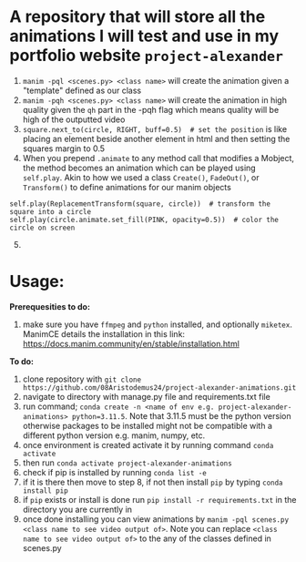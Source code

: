 # A repository that will store all the animations I will test and use in my portfolio website `project-alexander`

1. `manim -pql <scenes.py> <class name>` will create the animation given a "template" defined as our class
2. `manim -pqh <scenes.py> <class name>` will create the animation in high quality given the `qh` part in the -pqh flag which means quality will be high of the outputted video
3. `square.next_to(circle, RIGHT, buff=0.5)  # set the position` is like placing an element beside another element in html and then setting the squares margin to 0.5
4. When you prepend `.animate` to any method call that modifies a Mobject, the method becomes an animation which can be played using `self.play`. Akin to how we used a class `Create()`, `FadeOut()`, or `Transform()` to define animations for our manim objects 
```
self.play(ReplacementTransform(square, circle))  # transform the square into a circle
self.play(circle.animate.set_fill(PINK, opacity=0.5))  # color the circle on screen
```
5. 

# Usage:
**Prerequesities to do:**
1. make sure you have `ffmpeg` and `python` installed, and optionally `miketex`. ManimCE details the installation in this link: https://docs.manim.community/en/stable/installation.html

**To do:**
1. clone repository with `git clone https://github.com/08Aristodemus24/project-alexander-animations.git`
2. navigate to directory with manage.py file and requirements.txt file
3. run command; `conda create -n <name of env e.g. project-alexander-animations> python=3.11.5`. Note that 3.11.5 must be the python version otherwise packages to be installed might not be compatible with a different python version e.g. manim, numpy, etc. 
4. once environment is created activate it by running command `conda activate`
5. then run `conda activate project-alexander-animations`
6. check if pip is installed by running `conda list -e`
7. if it is there then move to step 8, if not then install `pip` by typing `conda install pip`
8. if `pip` exists or install is done run `pip install -r requirements.txt` in the directory you are currently in
9. once done installing you can view animations by `manim -pql scenes.py <class name to see video output of>`. Note you can replace `<class name to see video output of>` to the any of the classes defined in scenes.py

